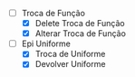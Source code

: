 - [ ] Troca de Função
	- [x] Delete Troca de Função
	- [x] Alterar Troca de Função
- [ ] Epi Uniforme
	- [x] Troca de Uniforme
	- [x] Devolver Uniforme